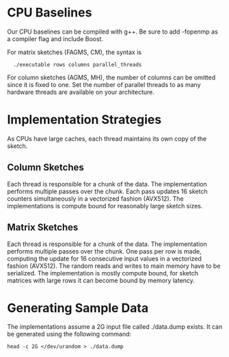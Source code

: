 # CPU Baselines
Our CPU baselines can be compiled with g++. Be sure to add -fopenmp as a compiler flag and include Boost.

For matrix sketches (FAGMS, CM), the syntax is 
```
  ./executable rows columns parallel_threads
```

For column sketches (AGMS, MH), the number of columns can be omitted since it is fixed to one. Set the number of parallel threads to as many hardware threads are available on your architecture.


# Implementation Strategies
As CPUs have large caches, each thread maintains its own copy of the sketch.

## Column Sketches
Each thread is responsible for a chunk of the data. The implementation performs multiple passes over the chunk. Each pass updates 16 sketch counters simultaneously in a vectorized fashion (AVX512). The implementations is compute bound for reasonably large sketch sizes.

## Matrix Sketches
Each thread is responsible for a chunk of the data. The implementation performs multiple passes over the chunk. One pass per row is made, computing the update for 16 consecutive input values in a vectorized fashion (AVX512). The random reads and writes to main memory have to be serialized. The implementation is mostly compute bound, for sketch matrices with large rows it can become bound by memory latency.

# Generating Sample Data
The implementations assume a 2G input file called ./data.dump exists. It can be generated using the following command: 

```
head -c 2G </dev/urandom > ./data.dump
```
